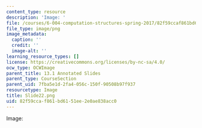 ```yaml
---
content_type: resource
description: 'Image: '
file: /courses/6-004-computation-structures-spring-2017/82f59ccaf861bd6151ee2e0ae838acc0_Slide22.png
file_type: image/png
image_metadata:
  caption: ''
  credit: ''
  image-alt: ''
learning_resource_types: []
license: https://creativecommons.org/licenses/by-nc-sa/4.0/
ocw_type: OCWImage
parent_title: 13.1 Annotated Slides
parent_type: CourseSection
parent_uid: 7fba5e1d-2fa4-056c-150f-90508b97f937
resourcetype: Image
title: Slide22.png
uid: 82f59cca-f861-bd61-51ee-2e0ae838acc0
---
```

Image: 